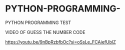 # PYTHON-PROGRAMMING-
PYTHON PROGRAMMING TEST

VIDEO OF GUESS THE NUMBER CODE

https://youtu.be/9nBpRzbfbOc?si=oSsLe_FCAiefUblZ
